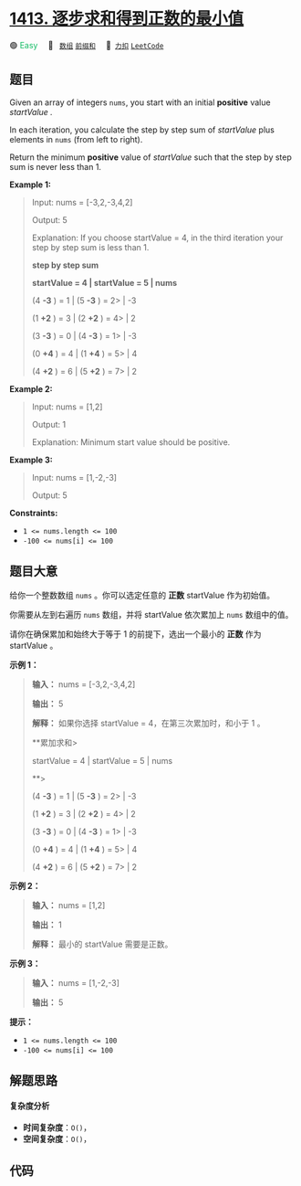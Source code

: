 # [1413. 逐步求和得到正数的最小值](https://2xiao.github.io/leetcode-js/problem/1413.html)

🟢 <font color=#15bd66>Easy</font>&emsp; 🔖&ensp; [`数组`](/tag/array.md) [`前缀和`](/tag/prefix-sum.md)&emsp; 🔗&ensp;[`力扣`](https://leetcode.cn/problems/minimum-value-to-get-positive-step-by-step-sum) [`LeetCode`](https://leetcode.com/problems/minimum-value-to-get-positive-step-by-step-sum)

## 题目

Given an array of integers `nums`, you start with an initial **positive**
value _startValue_ _._

In each iteration, you calculate the step by step sum of _startValue_  plus
elements in `nums` (from left to right).

Return the minimum **positive** value of _startValue_ such that the step by
step sum is never less than 1.



**Example 1:**

> Input: nums = [-3,2,-3,4,2]
> 
> Output: 5
> 
> Explanation: If you choose startValue = 4, in the third iteration your step by step sum is less than 1.
> 
> **step by step sum**
> 
> **startValue = 4 | startValue = 5 | nums**
> 
>   (4 **-3** ) = 1  | (5 **-3** ) = 2> 
> |  -3
> 
>   (1 **+2** ) = 3  | (2 **+2** ) = 4> 
> |   2
> 
>   (3 **-3** ) = 0  | (4 **-3** ) = 1> 
> |  -3
> 
>   (0 **+4** ) = 4  | (1 **+4** ) = 5> 
> |   4
> 
>   (4 **+2** ) = 6  | (5 **+2** ) = 7> 
> |   2

**Example 2:**

> Input: nums = [1,2]
> 
> Output: 1
> 
> Explanation: Minimum start value should be positive. 

**Example 3:**

> Input: nums = [1,-2,-3]
> 
> Output: 5

**Constraints:**

  * `1 <= nums.length <= 100`
  * `-100 <= nums[i] <= 100`


## 题目大意

给你一个整数数组 `nums` 。你可以选定任意的 **正数** startValue 作为初始值。

你需要从左到右遍历 `nums` 数组，并将 startValue 依次累加上 `nums` 数组中的值。

请你在确保累加和始终大于等于 1 的前提下，选出一个最小的 **正数**  作为 startValue 。



**示例 1：**

> 
> 
> 
> 
> 
> **输入：** nums = [-3,2,-3,4,2]
> 
> **输出：** 5
> 
> **解释：** 如果你选择 startValue = 4，在第三次累加时，和小于 1 。
> 
> **累加求和> 
> > 
> > 
> > 
>  startValue = 4 | startValue = 5 | nums
> 
> **> 
> > 
> > 
> > 
>   (4 **-3** ) = 1  | (5 **-3** ) = 2> 
> |  -3
> 
> > 
> > 
> > 
> > 
>   (1 **+2** ) = 3  | (2 **+2** ) = 4> 
> |   2
> 
> > 
> > 
> > 
> > 
>   (3 **-3** ) = 0  | (4 **-3** ) = 1> 
> |  -3
> 
> > 
> > 
> > 
> > 
>   (0 **+4** ) = 4  | (1 **+4** ) = 5> 
> |   4
> 
> > 
> > 
> > 
> > 
>   (4 **+2** ) = 6  | (5 **+2** ) = 7> 
> |   2
> 
> 

**示例 2：**

> 
> 
> 
> 
> 
> **输入：** nums = [1,2]
> 
> **输出：** 1
> 
> **解释：** 最小的 startValue 需要是正数。
> 
> 

**示例 3：**

> 
> 
> 
> 
> 
> **输入：** nums = [1,-2,-3]
> 
> **输出：** 5
> 
> 



**提示：**

  * `1 <= nums.length <= 100`
  * `-100 <= nums[i] <= 100`


## 解题思路

#### 复杂度分析

- **时间复杂度**：`O()`，
- **空间复杂度**：`O()`，

## 代码

```javascript

```